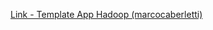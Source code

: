 [Link - Template App Hadoop (marcocaberletti)](https://github.com/marcocaberletti/zabbix-plugins/tree/master/hadoop)
